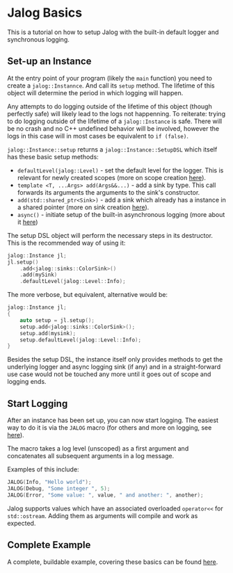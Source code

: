 # Jalog Basics

This is a tutorial on how to setup Jalog with the built-in default logger and synchronous logging.

## Set-up an Instance

At the entry point of your program (likely the `main` function) you need to create a `jalog::Instannce`. And call its `setup` method. The lifetime of this object will determine the period in which logging will happen.

Any attempts to do logging outside of the lifetime of this object (though perfectly safe) will likely lead to the logs not happenning. To reiterate: trying to do logging outside of the lifetime of a `jalog::Instance` is safe. There will be no crash and no C++ undefined behavior will be involved, however the logs in this case will in most cases be equivalent to `if (false)`.

`jalog::Instance::setup` returns a `jalog::Instance::SetupDSL` which itself has these basic setup methods:

* `defaultLevel(jalog::Level)` - set the default level for the logger. This is relevant for newly created scopes (more on scope creation [here](creating-scopes.md)).
* `template <T, ...Args> add(Args&&...)` - add a sink by type. This call forwards its arguments the arguments to the sink's constructor.
* `add(std::shared_ptr<Sink>)` - add a sink which already has a instance in a shared pointer (more on sink creation [here](custom-sinks.md)).
* `async()` - initiate setup of the built-in asynchronous logging (more about it [here](async.md))

The setup DSL object will perform the necessary steps in its destructor. This is the recommended way of using it:

```c++
jalog::Instance jl;
jl.setup()
    .add<jalog::sinks::ColorSink>()
    .add(mySink)
    .defaultLevel(jalog::Level::Info);
```

The more verbose, but equivalent, alternative would be:

```c++
jalog::Instance jl;
{
    auto setup = jl.setup();
    setup.add<jalog::sinks::ColorSink>();
    setup.add(mysink);
    setup.defaultLevel(jalog::Level::Info);
}
```

Besides the setup DSL, the instance itself only provides methods to get the underlying logger and async logging sink (if any) and in a straight-forward use case would not be touched any more until it goes out of scope and logging ends.

## Start Logging

After an instance has been set up, you can now start logging. The easiest way to do it is via the `JALOG` macro (for others and more on logging, see [here](logging.md)).

The macro takes a log level (unscoped) as a first argument and concatenates all subsequent arguments in a log message.

Examples of this include:

```c++
JALOG(Info, "Hello world");
JALOG(Debug, "Some integer ", 5);
JALOG(Error, "Some value: ", value, " and another: ", another);
```

Jalog supports values which have an associated overloaded `operator<<` for `std::ostream`. Adding them as arguments will compile and work as expected.

## Complete Example

A complete, buildable example, covering these basics can be found [here](../example/e-HelloWorld.cpp).
